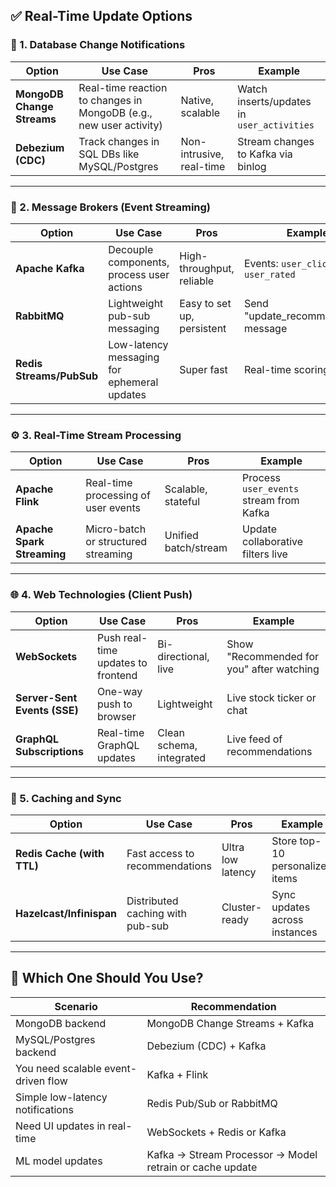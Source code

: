 ## ✅ **Real-Time Update Options**

### 🔄 1. **Database Change Notifications**

| Option                     | Use Case                                                           | Pros                     | Example                                    |
| -------------------------- | ------------------------------------------------------------------ | ------------------------ | ------------------------------------------ |
| **MongoDB Change Streams** | Real-time reaction to changes in MongoDB (e.g., new user activity) | Native, scalable         | Watch inserts/updates in `user_activities` |
| **Debezium (CDC)**         | Track changes in SQL DBs like MySQL/Postgres                       | Non-intrusive, real-time | Stream changes to Kafka via binlog         |

---

### 📩 2. **Message Brokers (Event Streaming)**

| Option                   | Use Case                                    | Pros                       | Example                               |
| ------------------------ | ------------------------------------------- | -------------------------- | ------------------------------------- |
| **Apache Kafka**         | Decouple components, process user actions   | High-throughput, reliable  | Events: `user_clicked`, `user_rated`  |
| **RabbitMQ**             | Lightweight pub-sub messaging               | Easy to set up, persistent | Send "update\_recommendation" message |
| **Redis Streams/PubSub** | Low-latency messaging for ephemeral updates | Super fast                 | Real-time scoring updates             |

---

### ⚙️ 3. **Real-Time Stream Processing**

| Option                     | Use Case                            | Pros                 | Example                                 |
| -------------------------- | ----------------------------------- | -------------------- | --------------------------------------- |
| **Apache Flink**           | Real-time processing of user events | Scalable, stateful   | Process `user_events` stream from Kafka |
| **Apache Spark Streaming** | Micro-batch or structured streaming | Unified batch/stream | Update collaborative filters live       |

---

### 🌐 4. **Web Technologies (Client Push)**

| Option                       | Use Case                           | Pros                     | Example                                   |
| ---------------------------- | ---------------------------------- | ------------------------ | ----------------------------------------- |
| **WebSockets**               | Push real-time updates to frontend | Bi-directional, live     | Show "Recommended for you" after watching |
| **Server-Sent Events (SSE)** | One-way push to browser            | Lightweight              | Live stock ticker or chat                 |
| **GraphQL Subscriptions**    | Real-time GraphQL updates          | Clean schema, integrated | Live feed of recommendations              |

---

### 💾 5. **Caching and Sync**

| Option                     | Use Case                         | Pros              | Example                         |
| -------------------------- | -------------------------------- | ----------------- | ------------------------------- |
| **Redis Cache (with TTL)** | Fast access to recommendations   | Ultra low latency | Store top-10 personalized items |
| **Hazelcast/Infinispan**   | Distributed caching with pub-sub | Cluster-ready     | Sync updates across instances   |

---

## 🧠 Which One Should You Use?

| Scenario                            | Recommendation                                           |
| ----------------------------------- | -------------------------------------------------------- |
| MongoDB backend                     | MongoDB Change Streams + Kafka                           |
| MySQL/Postgres backend              | Debezium (CDC) + Kafka                                   |
| You need scalable event-driven flow | Kafka + Flink                                            |
| Simple low-latency notifications    | Redis Pub/Sub or RabbitMQ                                |
| Need UI updates in real-time        | WebSockets + Redis or Kafka                              |
| ML model updates                    | Kafka → Stream Processor → Model retrain or cache update |

